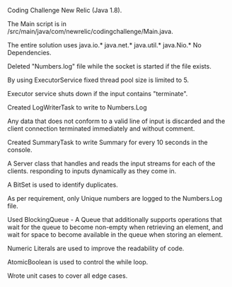 Coding Challenge New Relic (Java 1.8).

The Main script is in /src/main/java/com/newrelic/codingchallenge/Main.java.

The entire solution uses java.io.* java.net.* java.util.* java.Nio.* No Dependencies. 

Deleted "Numbers.log" file while the socket is started if the file exists.

By using  ExecutorService fixed thread pool size is limited to 5.

Executor service shuts down if the input contains "terminate".

Created LogWriterTask to write to Numbers.Log

Any data that does not conform to a valid line of input is discarded and the client connection terminated immediately and without comment.

Created SummaryTask to write Summary for every 10 seconds in the console.


A Server class that handles and reads the input streams for each of the clients. responding to inputs dynamically as they come in.

A BitSet is used to identify duplicates. 

As per requirement, only Unique numbers are logged to the Numbers.Log file.

Used BlockingQueue -
A Queue that additionally supports operations that wait for the queue to become non-empty when retrieving an element, and wait for space to become available in the queue when storing an element.

Numeric Literals are used to improve the readability of code.

AtomicBoolean is used to control the while loop.

Wrote unit cases to cover all edge cases.
